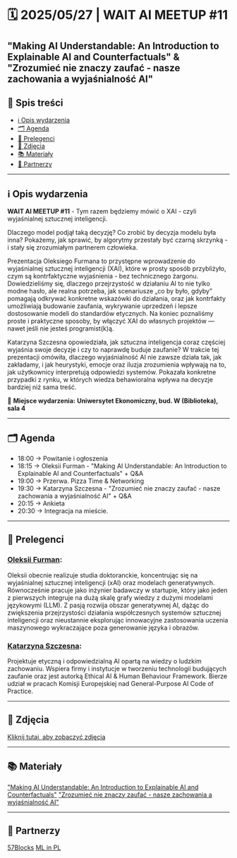 # 🗓️ 2025/05/27 | WAIT AI MEETUP #11

## "Making AI Understandable: An Introduction to Explainable AI and Counterfactuals" & "Zrozumieć nie znaczy zaufać - nasze zachowania a wyjaśnialność AI"

## 📌 Spis treści  
- [ℹ️ Opis wydarzenia](#-opis-wydarzenia)  
- [🗂️ Agenda](#-agenda)
- [👤 Prelegenci](#-prelegenci)    
- [📸 Zdjęcia](#-zdjęcia)
- [📚 Materiały](#-materiały)
- [🤝 Partnerzy](#-partnerzy)  

---

## ℹ️ Opis wydarzenia

**WAIT AI MEETUP #11** - Tym razem będziemy mówić o XAI - czyli wyjaśnialnej sztucznej inteligencji.

Dlaczego model podjął taką decyzję? Co zrobić by decyzja modelu była inna? Pokażemy, jak sprawić, by algorytmy przestały być czarną skrzynką - i stały się zrozumiałym partnerem człowieka.

Prezentacja Oleksiego Furmana to przystępne wprowadzenie do wyjaśnialnej sztucznej inteligencji (XAI), które w prosty sposób przybliżyło, czym są kontrfaktyczne wyjaśnienia - bez technicznego żargonu. Dowiedzieliśmy się, dlaczego przejrzystość w działaniu AI to nie tylko modne hasło, ale realna potrzeba, jak scenariusze „co by było, gdyby” pomagają odkrywać konkretne wskazówki do działania, oraz jak kontrfakty umożliwiają budowanie zaufania, wykrywanie uprzedzeń i lepsze dostosowanie modeli do standardów etycznych. Na koniec poznaliśmy proste i praktyczne sposoby, by włączyć XAI do własnych projektów — nawet jeśli nie jesteś programist(k)ą.

Katarzyna Szczesna opowiedziała, jak sztuczna inteligencja coraz częściej wyjaśnia swoje decyzje i czy to naprawdę buduje zaufanie? W trakcie tej prezentacji omówiła, dlaczego wyjaśnialność AI nie zawsze działa tak, jak zakładamy, i jak heurystyki, emocje oraz iluzja zrozumienia wpływają na to, jak użytkownicy interpretują odpowiedzi systemów. Pokazała konkretne przypadki z rynku, w których wiedza behawioralna wpływa na decyzje bardziej niż sama treść.

📍 **Miejsce wydarzenia:**
**Uniwersytet Ekonomiczny, bud. W (Biblioteka), sala 4**

---

## 🗂️ Agenda

- 18:00 → Powitanie i ogłoszenia
- 18:15 → Oleksii Furman - "Making AI Understandable: An Introduction to Explainable AI and Counterfactuals" + Q&A
- 19:00 → Przerwa. Pizza Time & Networking
- 19:30 → Katarzyna Szczesna - "Zrozumieć nie znaczy zaufać - nasze zachowania a wyjaśnialność AI" + Q&A
- 20:15 → Ankieta
- 20:30 → Integracja na mieście.

---

## 👤 Prelegenci

### [Oleksii Furman](https://www.linkedin.com/in/oleksii-furman-ai/):
Oleksii obecnie realizuje studia doktoranckie, koncentrując się na wyjaśnialnej sztucznej inteligencji (xAI) oraz modelach generatywnych. Równocześnie pracuje jako inżynier badawczy w startupie, który jako jeden z pierwszych integruje na dużą skalę grafy wiedzy z dużymi modelami językowymi (LLM). Z pasją rozwija obszar generatywnej AI, dążąc do zwiększenia przejrzystości działania współczesnych systemów sztucznej inteligencji oraz nieustannie eksplorując innowacyjne zastosowania uczenia maszynowego wykraczające poza generowanie języka i obrazów.

### [Katarzyna Szczesna](https://www.linkedin.com/in/szczesnakatarzyna/):
Projektuje etyczną i odpowiedzialną AI opartą na wiedzy o ludzkim zachowaniu. Wspiera firmy i instytucje w tworzeniu technologii budujących zaufanie oraz jest autorką Ethical AI & Human Behaviour Framework. Bierze udział w pracach Komisji Europejskiej nad General-Purpose AI Code of Practice.

---

## 📸 Zdjęcia
[Kliknij tutaj, aby zobaczyć zdjęcia](https://photos.app.goo.gl/Zub8DvUzj2T9p8XF8)

---

## 📚 Materiały
["Making AI Understandable: An Introduction to Explainable AI and Counterfactuals"](https://drive.google.com/file/d/151RMaMbxP-YNWQlNHE_mdFl44Tryz3tV/view?usp=sharing)
["Zrozumieć nie znaczy zaufać - nasze zachowania a wyjaśnialność AI"](https://drive.google.com/file/d/1KXDf-_eg0Wq2ZoTeykoNo-jECSI3fNG8/view?usp=sharing)

---

## 🤝 Partnerzy
[57Blocks](https://www.linkedin.com/company/57blocks/)
[ML in PL](https://www.linkedin.com/company/mlinpl/)